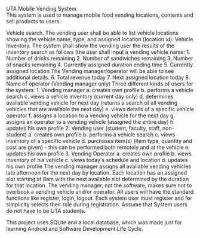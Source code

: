 UTA Mobile Vending System.  
This system is used to manage mobile food vending locations, contents and sell products to users.

Vehicle search. The vending user shall be able to list vehicle locations showing the vehicle name, type, and assigned location (location id).
Vehicle Inventory. The system shall show the vending user the results of the inventory search as follows (the user shall input a vending vehicle name:
    1. Number of drinks remaining
    2. Number of sandwiches remaining
    3. Number of snacks remaining
    4. Currently assigned duration ending time
    5. Currently assigned location
The Vending manager/operator will be able to see additional details.
    6. Total revenue today
    7. Next assigned location today
    8. Name of operator (Vending manager only)
Three different kinds of users for the system:
    1. Vending manager 
        a. creates own profile
        b. performs a vehicle search
        c. views a vehicle inventory (current day only)
        d. determines available vending vehicle for next day (returns a search of all vending vehicles that are available the next day)
        e. views details of a specific vehicle operator
        f. assigns a location to a vending vehicle for the next day
        g. assigns an operator to a vending vehicle (assigned the entire day)
        h. updates his own profile
    2. Vending user (student, faculty, staff, non-student)
        a. creates own profile
        b. performs a vehicle search
        c. views inventory of a specific vehicle
        d. purchases item(s) (item type, quantity and cost are given) - this can be performed both remotely and at the vehicle
        e. updates his own profile
    3. Vending Operator
        a. creates own profile
        b. views inventory of his vehicle
        c. views today's schedule and location
        d. updates his own profile
The vending manager assigns all available vending vehicles late afternoon for the next day by location. Each location has an assigned slot starting at 8am with the next available slot determined by the duration for that location. The vending manager, not the software, makes sure not to overbook a vending vehicle and/or operator.
All users will have the standard functions like register, login, logout. Each system user must register and for simplicity selects their role during registration. Assume that System users do not have to be UTA students.

This project uses SQLite and a local database, which was made just for learning Android and Software Development Life Cycle.